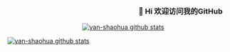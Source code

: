 ### &emsp;&emsp;&emsp;&emsp;&emsp;&emsp;&emsp;&emsp;&emsp;&emsp;&emsp;&emsp;&emsp;&emsp;&emsp;&emsp;&emsp;&emsp;👋 Hi 欢迎访问我的GitHub

<!--
**yan-shaohua/yan-shaohua** is a ✨ _special_ ✨ repository because its `README.md` (this file) appears on your GitHub profile.

Here are some ideas to get you started:

- 🔭 I’m currently working on ...
- 🌱 I’m currently learning ...
- 👯 I’m looking to collaborate on ...
- 🤔 I’m looking for help with ...
- 💬 Ask me about ...
- 📫 How to reach me: ...
- 😄 Pronouns: ...
- ⚡ Fun fact: ...
-->
&emsp;&emsp;&emsp;&emsp;&emsp;&emsp;&emsp;&emsp;&emsp;&emsp;&emsp;&emsp;[![yan-shaohua github stats](https://github-readme-stats.vercel.app/api?username=yan-shaohua&theme=blue-green&show_icons=true&repo=github-readme-stats)](//www.tianheyu.top)


[![yan-shaohua github stats](https://github-readme-stats.vercel.app/api/pin?username=yan-shaohua&repo=yan-shaohua&theme=jolly)](//www.tianheyu.top)
